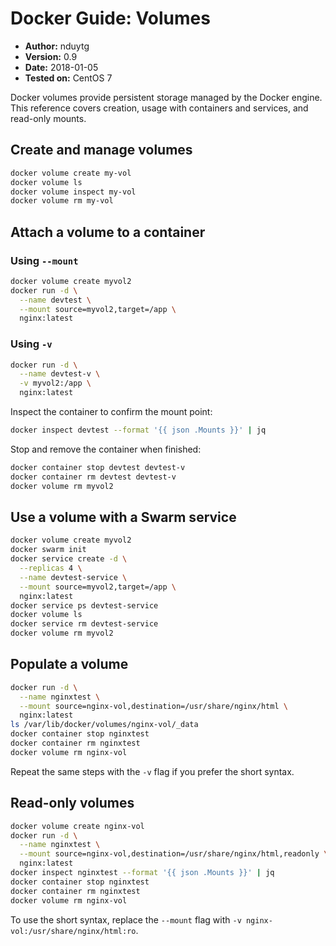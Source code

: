 # Docker Guide: Volumes

- **Author:** nduytg
- **Version:** 0.9
- **Date:** 2018-01-05
- **Tested on:** CentOS 7

Docker volumes provide persistent storage managed by the Docker engine. This
reference covers creation, usage with containers and services, and read-only
mounts.

## Create and manage volumes

```bash
docker volume create my-vol
docker volume ls
docker volume inspect my-vol
docker volume rm my-vol
```

## Attach a volume to a container

### Using `--mount`

```bash
docker volume create myvol2
docker run -d \
  --name devtest \
  --mount source=myvol2,target=/app \
  nginx:latest
```

### Using `-v`

```bash
docker run -d \
  --name devtest-v \
  -v myvol2:/app \
  nginx:latest
```

Inspect the container to confirm the mount point:

```bash
docker inspect devtest --format '{{ json .Mounts }}' | jq
```

Stop and remove the container when finished:

```bash
docker container stop devtest devtest-v
docker container rm devtest devtest-v
docker volume rm myvol2
```

## Use a volume with a Swarm service

```bash
docker volume create myvol2
docker swarm init
docker service create -d \
  --replicas 4 \
  --name devtest-service \
  --mount source=myvol2,target=/app \
  nginx:latest
docker service ps devtest-service
docker volume ls
docker service rm devtest-service
docker volume rm myvol2
```

## Populate a volume

```bash
docker run -d \
  --name nginxtest \
  --mount source=nginx-vol,destination=/usr/share/nginx/html \
  nginx:latest
ls /var/lib/docker/volumes/nginx-vol/_data
docker container stop nginxtest
docker container rm nginxtest
docker volume rm nginx-vol
```

Repeat the same steps with the `-v` flag if you prefer the short syntax.

## Read-only volumes

```bash
docker volume create nginx-vol
docker run -d \
  --name nginxtest \
  --mount source=nginx-vol,destination=/usr/share/nginx/html,readonly \
  nginx:latest
docker inspect nginxtest --format '{{ json .Mounts }}' | jq
docker container stop nginxtest
docker container rm nginxtest
docker volume rm nginx-vol
```

To use the short syntax, replace the `--mount` flag with
`-v nginx-vol:/usr/share/nginx/html:ro`.
